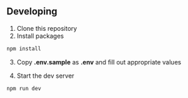 

## Developing

1. Clone this repository
2. Install packages

```bash
npm install
```

3. Copy **.env.sample** as **.env** and fill out appropriate values

4. Start the dev server

```bash
npm run dev
```
